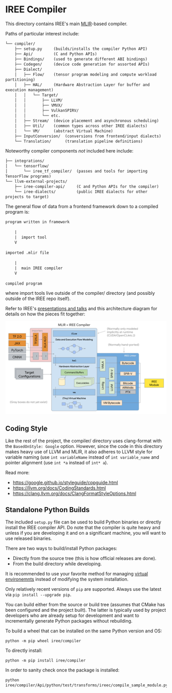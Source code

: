 # IREE Compiler

This directory contains IREE's main [MLIR](https://mlir.llvm.org/)-based
compiler.

Paths of particular interest include:

```
└── compiler/
    ├── setup.py     (builds/installs the compiler Python API)
    ├── Api/         (C and Python APIs)
    ├── Bindings/    (used to generate different ABI bindings)
    ├── Codegen/     (device code generation for assorted APIs)
    ├── Dialect/
    │   ├── Flow/    (tensor program modeling and compute workload partitioning)
    │   ├── HAL/     (Hardware Abstraction Layer for buffer and execution management)
    │   │   └── Target/
    │   │       ├── LLVM/
    │   │       ├── VMVX/
    │   │       ├── VulkanSPIRV/
    │   │       └── etc.
    │   ├── Stream/  (device placement and asynchronous scheduling)
    │   ├── Util/    (common types across other IREE dialects)
    │   └── VM/      (abstract Virtual Machine)
    ├── InputConversion/  (conversions from frontend/input dialects)
    └── Translation/      (translation pipeline definitions)

```

Noteworthy compiler components _not_ included here include:

```
├── integrations/
│   └── tensorflow/
│       └── iree_tf_compiler/  (passes and tools for importing TensorFlow programs)
└── llvm-external-projects/
    ├── iree-compiler-api/     (C and Python APIs for the compiler)
    └── iree-dialects/         (public IREE dialects for other projects to target)
```

The general flow of data from a frontend framework down to a compiled program
is:

```
program written in framework

    |
    |  import tool
    V

imported .mlir file

    |
    |  main IREE compiler
    V

compiled program
```

where import tools live outside of the compiler/ directory (and possibly
outside of the IREE repo itself).

Refer to IREE's
[presentations and talks](../../README.md#presentations-and-talks) and this
architecture diagram for details on how the pieces fit together:

![IREE Architecture](../../docs/website/docs/assets/images/iree_architecture.svg)

## Coding Style

Like the rest of the project, the compiler/ directory uses clang-format with the
`BasedOnStyle: Google` option. However, since the code in this directory makes
heavy use of LLVM and MLIR, it also adheres to LLVM style for variable naming
(use `int variableName` instead of `int variable_name` and pointer alignment
(use `int *a` instead of `int* a`).

Read more:

* https://google.github.io/styleguide/cppguide.html
* https://llvm.org/docs/CodingStandards.html
* https://clang.llvm.org/docs/ClangFormatStyleOptions.html

## Standalone Python Builds

The included `setup.py` file can be used to build Python binaries or directly
install the IREE compiler API. Do note that the compiler is quite heavy and
unless if you are developing it and on a significant machine, you will want to
use released binaries.

There are two ways to build/install Python packages:

* Directly from the source tree (this is how official releases are done).
* From the build directory while developing.

It is recommended to use your favorite method for managing
[virtual environemnts](https://docs.python.org/3/library/venv.html) instead
of modifying the system installation.

Only relatively recent versions of `pip` are supported. Always use the latest
via `pip install --upgrade pip`.

You can build either from the source or build tree (assumes that CMake has
been configured and the project built). The latter is typically used by
project developers who are already setup for development and want to
incrementally generate Python packages without rebuilding.

To build a wheel that can be installed on the same Python version and OS:

```
python -m pip wheel iree/compiler
```

To directly install:

```
python -m pip install iree/compiler
```

In order to sanity check once the package is installed:

```
python iree/compiler/Api/python/test/transforms/ireec/compile_sample_module.py
```
